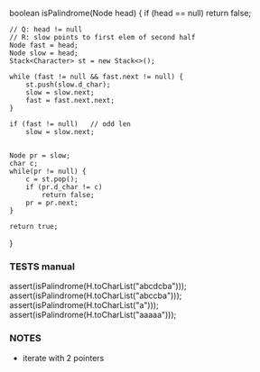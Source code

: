 boolean isPalindrome(Node head) {
    if (head == null)
        return false;

    // Q: head != null
    // R: slow points to first elem of second half
    Node fast = head;
    Node slow = head;
    Stack<Character> st = new Stack<>();

    while (fast != null && fast.next != null) {
        st.push(slow.d_char);
        slow = slow.next;
        fast = fast.next.next;
    }

    if (fast != null)   // odd len
        slow = slow.next;


    Node pr = slow;
    char c;
    while(pr != null) {
        c = st.pop();
        if (pr.d_char != c)
            return false;
        pr = pr.next;
    }

    return true;
}

### TESTS manual
assert(isPalindrome(H.toCharList("abcdcba")));
assert(isPalindrome(H.toCharList("abccba")));
assert(isPalindrome(H.toCharList("a")));
assert(isPalindrome(H.toCharList("aaaaa")));

### NOTES
- iterate with 2 pointers